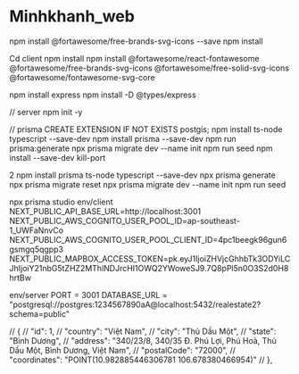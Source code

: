 # Minhkhanh_web
npm install @fortawesome/free-brands-svg-icons --save
npm install

Cd client 
npm install
npm install @fortawesome/react-fontawesome @fortawesome/free-brands-svg-icons @fortawesome/free-solid-svg-icons @fortawesome/fontawesome-svg-core

npm install express
npm install -D @types/express

// server 
npm init -y

// prisma 
CREATE EXTENSION IF NOT EXISTS postgis;
npm install ts-node typescript --save-dev
npm install prisma --save-dev
npm run prisma:generate
npx prisma migrate dev --name init
npm run seed
npm install --save-dev kill-port

2
npm install prisma ts-node typescript --save-dev
npx prisma generate
npx prisma migrate reset
npx prisma migrate dev --name init
npm run seed


npx prisma studio
env/client
NEXT_PUBLIC_API_BASE_URL=http://localhost:3001
NEXT_PUBLIC_AWS_COGNITO_USER_POOL_ID=ap-southeast-1_UWFaNnvCo
NEXT_PUBLIC_AWS_COGNITO_USER_POOL_CLIENT_ID=4pc1beegk96gun6gsmgq5qgpp3
NEXT_PUBLIC_MAPBOX_ACCESS_TOKEN=pk.eyJ1IjoiZHVjcGhhbTk3ODYiLCJhIjoiY21nbG5tZHZ2MThlNDJrcHI1OWQ2YWoweSJ9.7Q8pPl5n0O3S2d0H8hrtBw


env/server
PORT = 3001
DATABASE_URL = "postgresql://postgres:1234567890aA@localhost:5432/realestate2?schema=public"


  // {
  //   "id": 1,
  //   "country": "Việt Nam",
  //   "city": "Thủ Dầu Một",
  //   "state": "Bình Dương",
  //   "address": "340/23/8, 340/35 Đ. Phú Lợi, Phú Hoà, Thủ Dầu Một, Bình Dương, Việt Nam",
  //   "postalCode": "72000",
  //   "coordinates": "POINT(10.982885446306781 106.678380466954)"
  // },